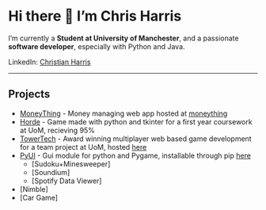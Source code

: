 # Hi there 👋 I’m Chris Harris

I’m currently a **Student at University of Manchester**, and a passionate **software developer**, especially with Python and Java. 

LinkedIn: [Christian Harris](https://www.linkedin.com/in/christian-john-harris) 

---

## Projects
- [MoneyThing](https://github.com/christianharris-3/moneything2) - Money managing web app hosted at [moneything](https://moneything.duckdns.org/)
- [Horde](https://github.com/christianharris-3/Horde-TkinterProject) - Game made with python and tkinter for a first year coursework at UoM, recieving 95%
- [TowerTech](https://github.com/Jake-Purton/towertech) - Award winning multiplayer web based game development for a team project at UoM, hosted [here](https://towertech.jake-purton.uk)
- [PyUI](https://github.com/christianharris-3/PyUI) - Gui module for python and Pygame, installable through pip [here](https://pypi.org/project/UIpygame/)
  - [Sudoku+Minesweeper]
  - [Soundium]
  - [Spotify Data Viewer]
- [Nimble]
- [Car Game]
